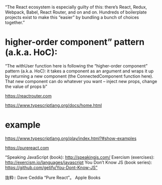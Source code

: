 “The React ecosystem is especially guilty of this: there’s React, Redux, Webpack, Babel, React Router, and on and on. Hundreds of boilerplate projects exist to make this “easier” by bundling a bunch of choices together.”

# higher-order component” pattern (a.k.a. HoC):
“The withUser function here is following the “higher-order component” pattern (a.k.a. HoC): it takes a component as an argument and wraps it up by returning a new component (the ConnectedComponent function here). That new component can do whatever you want – inject new props, change the value of props b”

https://reactrouter.com

https://www.typescriptlang.org/docs/home.html

# example
https://www.typescriptlang.org/play/index.html?#show-examples

https://purereact.com

“Speaking JavaScript (book): http://speakingjs.com/
Exercism (exercises): http://exercism.io/languages/javascript
You Don’t Know JS (book series): https://github.com/getify/You-Dont-Know-JS”

抜粋:: Dave Ceddia  “Pure React”。 Apple Books  


